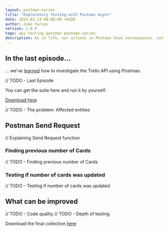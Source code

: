 ```yaml
---
layout: postman-series
title: "Exploratory Testing with Postman Async"
date: 2019-02-14 08:00:00 +0100
author: João Farias
version: 1.0.0
tags: api-testing postman postman-series
description: As in life, our actions in Postman have consequences. Let's learn how to explore affected entities.
---
```


## In the last episode...

... we've [learned](http://thatsabug.com/2019/01/10/intro_postman_trello.html) how to investigate the Trello
API using Postman.

// TODO - Last Episode

You can get the suite here and run it by yourself:

[Download here](https://raw.githubusercontent.com/JoaoGFarias/JoaoGFarias.github.io/api_postman_post/assets/images/postman_runner/thats_a_bug_postman_trello.postman_collection.json)

// TODO - The problem: Affected entities

## Postman Send Request

// Explaining Send Request function

### Finding previous number of Cards

// TODO - Finding previous number of Cards

### Testing if number of cards was updated

// TODO - Testing if number of cards was updated

## What can be improved

// TODO - Code quality
// TODO - Depth of testing


Download the final collection [here](https://raw.githubusercontent.com/JoaoGFarias/JoaoGFarias.github.io/api_postman_post/assets/images/postman_async/thats_a_bug_postman_trello.postman_collection.json)